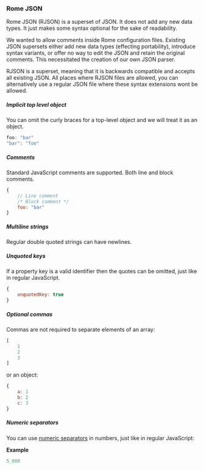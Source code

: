 ### Rome JSON

Rome JSON (RJSON) is a superset of JSON. It does not add any new data types. It just makes some syntax optional for the sake of readability.

We wanted to allow comments inside Rome configuration files. Existing JSON supersets either add new data types (effecting portability), introduce syntax variants, or offer no way to edit the JSON and retain the original comments. This necessitated the creation of our own JSON parser.

RJSON is a superset, meaning that it is backwards compatible and accepts all existing JSON. All places where RJSON files are allowed, you can alternatively use a regular JSON file where these syntax extensions wont be allowed.

##### Implicit top level object

You can omit the curly braces for a top-level object and we will treat it as an object.

```javascript
foo: "bar"
"bar": "foo"
```

##### Comments

Standard JavaScript comments are supported. Both line and block comments.

```javascript
{
	// Line comment
	/* Block comment */
	foo: "bar"
}
```

##### Multiline strings

Regular double quoted strings can have newlines.

##### Unquoted keys

If a property key is a valid identifier then the quotes can be omitted, just like in regular JavaScript.

```javascript
{
	unquotedKey: true
}
```

##### Optional commas

Commas are not required to separate elements of an array:

```javascript
[
	1
	2
	3
]
```

or an object:

```javascript
{
	a: 1
	b: 2
	c: 3
}
```

##### Numeric separators

You can use [numeric separators](https://github.com/tc39/proposal-numeric-separator) in numbers, just like in regular JavaScript:

**Example**

```javascript
5_000
```

